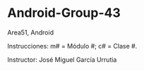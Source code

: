 # Android-Group-43

Area51, Android

Instrucciones: m# = Módulo #; c# = Clase #.

Instructor: José Miguel García Urrutia
